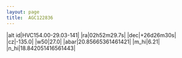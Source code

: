 ```yaml
---
layout: page
title:  AGC122836
--- 
```

|alt id|HVC154.00-29.03-141|
|ra|02h52m29.7s|
|dec|+26d26m30s|
|cz|-135.0|
|w50|27.0|
|abar|20.85665361461421|
|m_hi|6.21|
|n_hi|18.842051416561443|
